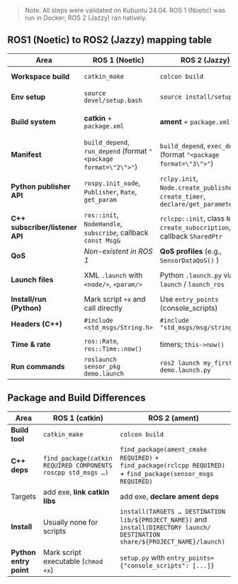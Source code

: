 > Note: All steps were validated on Kubuntu 24.04. ROS 1 (Noetic) was run in Docker; ROS 2 (Jazzy) ran natively.

## ROS1 (Noetic) to ROS2 (Jazzy) mapping table

| Area | ROS 1 (Noetic) | ROS 2 (Jazzy) | What I did |
|---|---|---|---|
| **Workspace build** | `catkin_make` | `colcon build` | Separate `~/ros1_ws` and `~/ros2_ws`. |
| **Env setup** | `source devel/setup.bash` | `source install/setup.bash` | Shown in README run blocks. |
| **Build system** | **catkin** + `package.xml` | **ament** + `package.xml` | `sensor_pkg` (ROS1), `my_first_pkg` & `demo_cpp_pkg` (ROS2). |
| **Manifest** | `build_depend`, `run_depend` (format `"<package format=\"2\">"`) | `build_depend`, `exec_depend` (format `"<package format=\"3\">"`) | Updated to `exec_depend` in ROS2. |
| **Python publisher API** | `rospy.init_node`, `Publisher`, `Rate`, `get_param` | `rclpy.init`, `Node.create_publisher`, `create_timer`, `declare/get_parameter` | Declared parameters; explicit QoS. |
| **C++ subscriber/listener API** | `ros::init`, `NodeHandle`, `subscribe`, callback `const Msg&` | `rclcpp::init`, class `Node`, `create_subscription`, callback `SharedPtr` | Class `Subscriber : public rclcpp::Node` with QoS. |
| **QoS** | *Non-existent in ROS 1* | **QoS profiles** (e.g., `SensorDataQoS()` ) | Use `SensorDataQoS()` for sensor streams. |
| **Launch files** | XML `.launch` with `<node/>`, `<param/>` | Python `.launch.py` via `launch` / `launch_ros` | `demo.launch` (ROS1), `demo.launch.py` (ROS2). |
| **Install/run (Python)** | Mark script `+x` and call directly | Use `entry_points` (console_scripts) | `my_first_pkg/setup.py` exposes `dht22_pub`. |
| **Headers (C++)** | `#include <std_msgs/String.h>` | `#include "std_msgs/msg/string.hpp"` | Updated includes + ament dependencies. |
| **Time & rate** | `ros::Rate`, `ros::Time::now()` | timers; `this->now()` | Timer used in Python publisher. |
| **Run commands** | `roslaunch sensor_pkg demo.launch` | `ros2 launch my_first_pkg demo.launch.py` | Both blocks in README. |

## Package and Build Differences

| Area                   | ROS 1 (catkin)                                                        | ROS 2 (ament)                                                                                                                  |
| ---------------------- | --------------------------------------------------------------------- | ------------------------------------------------------------------------------------------------------------------------------ |
| **Build tool**         | `catkin_make`                                                         | `colcon build`                                                                                                                 |
| **C++ deps**           | `find_package(catkin REQUIRED COMPONENTS roscpp std_msgs …)`          | `find_package(ament_cmake REQUIRED)` + `find_package(rclcpp REQUIRED)` + `find_package(sensor_msgs REQUIRED)`                  |
| Targets | add exe, **link catkin libs** | add exe, **declare ament deps**|
| **Install**            | Usually none for scripts                                              | `install(TARGETS … DESTINATION lib/${PROJECT_NAME})` and `install(DIRECTORY launch/ DESTINATION share/${PROJECT_NAME}/launch)` |
| **Python entry point** | Mark script executable (`chmod +x`)                                   | `setup.py` with `entry_points={"console_scripts": [...]}`                                                                      |
